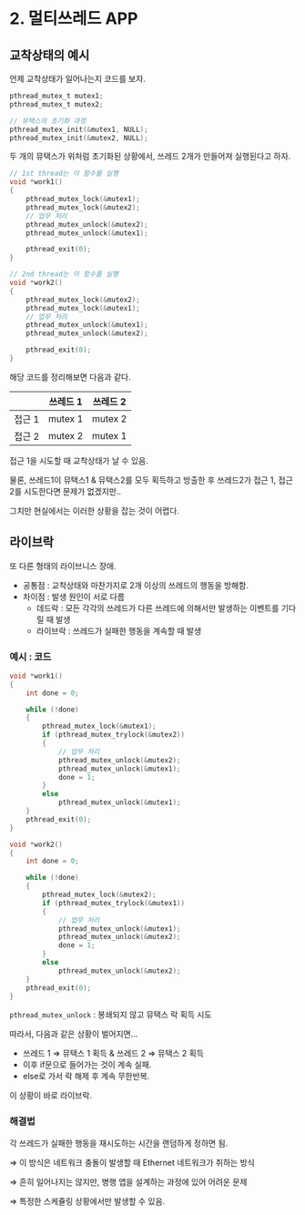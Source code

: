 # 2. 멀티쓰레드 APP

## 교착상태의 예시

언제 교착상태가 일어나는지 코드를 보자.

```c
pthread_mutex_t mutex1;
pthread_mutex_t mutex2;

// 뮤택스의 초기화 과정
pthread_mutex_init(&mutex1, NULL);
pthread_mutex_init(&mutex2, NULL); 
```

두 개의 뮤택스가 위처럼 초기화된 상황에서, 쓰레드 2개가 만들어져 실행된다고 하자.

```c
// 1st thread는 이 함수를 실행
void *work1()
{
    pthread_mutex_lock(&mutex1);
    pthread_mutex_lock(&mutex2);
    // 업무 처리
    pthread_mutex_unlock(&mutex2);
    pthread_mutex_unlock(&mutex1);

    pthread_exit(0);
}

// 2nd thread는 이 함수를 실행
void *work2()
{
    pthread_mutex_lock(&mutex2);
    pthread_mutex_lock(&mutex1);
    // 업무 처리
    pthread_mutex_unlock(&mutex1);    
    pthread_mutex_unlock(&mutex2);    

    pthread_exit(0);
}
```

해당 코드를 정리해보면 다음과 같다.

|  | 쓰레드 1 | 쓰레드 2 |
| --- | --- | --- |
| 접근 1 | mutex 1  | mutex 2 |
| 접근 2 | mutex 2 | mutex 1 |

접근 1을 시도할 때 교착상태가 날 수 있음.

물론, 쓰레드1이 뮤택스1 & 뮤택스2를 모두 획득하고 방출한 후 쓰레드2가 접근 1, 접근 2를 시도한다면 문제가 없겠지만..

그치만 현실에서는 이러한 상황을 잡는 것이 어렵다.

## 라이브락

또 다른 형태의 라이브니스 장애.

- 공통점 : 교착상태와 마찬가지로 2개 이상의 쓰레드의 행동을 방해함.
- 차이점 : 발생 원인이 서로 다름
    - 데드락 : 모든 각각의 쓰레드가 다른 쓰레드에 의해서만 발생하는 이벤트를 기다릴 때 발생
    - 라이브락 : 쓰레드가 실패한 행동을 계속할 때 발생

### 예시 : 코드

```c
void *work1()
{
    int done = 0;

    while (!done)
    {
        pthread_mutex_lock(&mutex1);
        if (pthread_mutex_trylock(&mutex2))
        {
            // 업무 처리
            pthread_mutex_unlock(&mutex2);
            pthread_mutex_unlock(&mutex1);
            done = 1;
        }
        else
            pthread_mutex_unlock(&mutex1);
    }
    pthread_exit(0);
}

void *work2()
{
    int done = 0;

    while (!done)
    {
        pthread_mutex_lock(&mutex2);
        if (pthread_mutex_trylock(&mutex1))
        {
            // 업무 처리
            pthread_mutex_unlock(&mutex1);
            pthread_mutex_unlock(&mutex2);
            done = 1;
        }
        else
            pthread_mutex_unlock(&mutex2);
    }
    pthread_exit(0);
}
```

`pthread_mutex_unlock` : 봉쇄되지 않고 뮤택스 락 획득 시도

따라서, 다음과 같은 상황이 벌어지면… 

- 쓰레드 1 ⇒ 뮤택스 1 획득 & 쓰레드 2 ⇒ 뮤택스 2 획득
- 이후 if문으로 들어가는 것이 계속 실패.
- else로 가서 락 해제 후 계속 무한반복.

이 상황이 바로 라이브락.

### 해결법

각 쓰레드가 실패한 행동을 재시도하는 시간을 랜덤하게 정하면 됨.

⇒ 이 방식은 네트워크 충돌이 발생할 때 Ethernet 네트워크가 취하는 방식

⇒ 흔히 일어나지는 않지만, 병행 앱을 설계하는 과정에 있어 어려운 문제

⇒ 특정한 스케쥴링 상황에서만 발생할 수 있음.